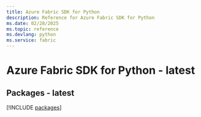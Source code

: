 ```yaml
---
title: Azure Fabric SDK for Python
description: Reference for Azure Fabric SDK for Python
ms.date: 02/28/2025
ms.topic: reference
ms.devlang: python
ms.service: fabric
---
```

# Azure Fabric SDK for Python - latest
## Packages - latest
[!INCLUDE [packages](fabric-index.md)]